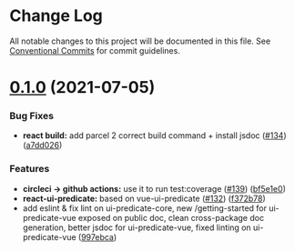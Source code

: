 # Change Log

All notable changes to this project will be documented in this file.
See [Conventional Commits](https://conventionalcommits.org) for commit guidelines.

<a name="0.1.0"></a>
# [0.1.0](https://github.com/FGRibreau/ui-predicate/compare/ui-predicate-react@0.1.0...ui-predicate-react@0.1.0) (2021-07-05)


### Bug Fixes

* **react build:** add parcel 2 correct build command + install jsdoc ([#134](https://github.com/FGRibreau/ui-predicate/issues/134)) ([a7dd026](https://github.com/FGRibreau/ui-predicate/commit/a7dd026))


### Features

* **circleci -> github actions:** use it to run test:coverage ([#139](https://github.com/FGRibreau/ui-predicate/issues/139)) ([bf5e1e0](https://github.com/FGRibreau/ui-predicate/commit/bf5e1e0))
* **react-ui-predicate:** based on vue-ui-predicate ([#132](https://github.com/FGRibreau/ui-predicate/issues/132)) ([f372b78](https://github.com/FGRibreau/ui-predicate/commit/f372b78))
* add eslint & fix lint on ui-predicate-core, new /getting-started for ui-predicate-vue exposed on public doc, clean cross-package doc generation, better jsdoc for ui-predicate-vue, fixed linting on ui-predicate-vue ([997ebca](https://github.com/FGRibreau/ui-predicate/commit/997ebca))
